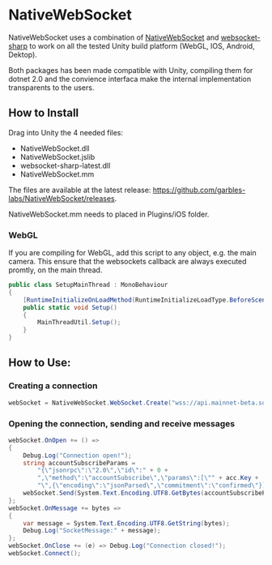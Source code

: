 # NativeWebSocket

NativeWebSocket uses a combination of [NativeWebSocket](https://github.com/endel/NativeWebSocket) and [websocket-sharp](https://github.com/sta/websocket-sharp) to work on all the tested Unity build platform (WebGL, IOS, Android, Dektop).

Both packages has been made compatible with Unity, compiling them for dotnet 2.0 and the convience interfaca make the internal implementation transparents to the users.

## How to Install

Drag into Unity the 4 needed files:

- NativeWebSocket.dll
- NativeWebSocket.jslib
- websocket-sharp-latest.dll
- NativeWebSocket.mm

The files are available at the latest release: https://github.com/garbles-labs/NativeWebSocket/releases.

NativeWebSocket.mm needs to placed in Plugins/iOS folder.

### WebGL

If you are compiling for WebGL, add this script to any object, e.g. the main camera.
This ensure that the websockets callback are always executed promtly, on the main thread.

```csharp
public class SetupMainThread : MonoBehaviour
{   
    [RuntimeInitializeOnLoadMethod(RuntimeInitializeLoadType.BeforeSceneLoad)]
    public static void Setup()
    {
        MainThreadUtil.Setup();
    }
}
```

## How to Use:


### Creating a connection

```csharp
webSocket = NativeWebSocket.WebSocket.Create("wss://api.mainnet-beta.solana.com:443");
```

### Opening the connection, sending and receive messages

```csharp
webSocket.OnOpen += () =>
{
    Debug.Log("Connection open!");
    string accountSubscribeParams =
        "{\"jsonrpc\":\"2.0\",\"id\":" + 0 +
        ",\"method\":\"accountSubscribe\",\"params\":[\"" + acc.Key +
        "\",{\"encoding\":\"jsonParsed\",\"commitment\":\"confirmed\"}]}";
    webSocket.Send(System.Text.Encoding.UTF8.GetBytes(accountSubscribeParams)).RunSynchronously();
};
webSocket.OnMessage += bytes =>
{
    var message = System.Text.Encoding.UTF8.GetString(bytes);
    Debug.Log("SocketMessage:" + message);
};
webSocket.OnClose += (e) => Debug.Log("Connection closed!");
webSocket.Connect();
```


